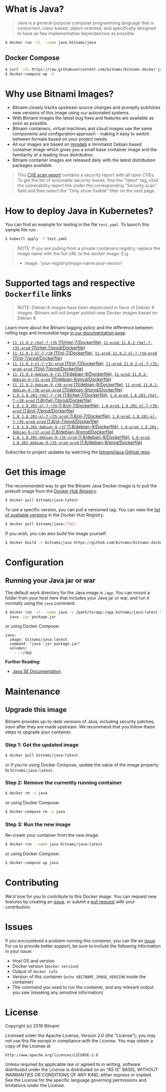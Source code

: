 # What is Java?

> Java is a general-purpose computer programming language that is concurrent, class-based, object-oriented, and specifically designed to have as few implementation dependencies as possible.

```bash
$ docker run -it --name java bitnami/java
```

## Docker Compose

```bash
$ curl -sSL https://raw.githubusercontent.com/bitnami/bitnami-docker-java/master/docker-compose.yml > docker-compose.yml
$ docker-compose up -d
```

# Why use Bitnami Images?

* Bitnami closely tracks upstream source changes and promptly publishes new versions of this image using our automated systems.
* With Bitnami images the latest bug fixes and features are available as soon as possible.
* Bitnami containers, virtual machines and cloud images use the same components and configuration approach - making it easy to switch between formats based on your project needs.
* All our images are based on [minideb](https://github.com/bitnami/minideb) a minimalist Debian based container image which gives you a small base container image and the familiarity of a leading linux distribution.
* Bitnami container images are released daily with the latest distribution packages available.


> This [CVE scan report](https://quay.io/repository/bitnami/java?tab=tags) contains a security report with all open CVEs. To get the list of actionable security issues, find the "latest" tag, click the vulnerability report link under the corresponding "Security scan" field and then select the "Only show fixable" filter on the next page.

# How to deploy Java in Kubernetes?

You can find an example for testing in the file `test.yaml`. To launch this sample file run:

```bash
$ kubectl apply -f test.yaml
```

> NOTE: If you are pulling from a private containers registry, replace the image name with the full URL to the docker image. E.g.
>
> - image: 'your-registry/image-name:your-version'

# Supported tags and respective `Dockerfile` links

> NOTE: Debian 8 images have been deprecated in favor of Debian 9 images. Bitnami will not longer publish new Docker images based on Debian 8.

Learn more about the Bitnami tagging policy and the difference between rolling tags and immutable tags [in our documentation page](https://docs.bitnami.com/containers/how-to/understand-rolling-tags-containers/).


- [`11`, `11.0.2-rhel-7-r35` (11/rhel-7/Dockerfile)](https://github.com/bitnami/bitnami-docker-java/blob/11.0.2-rhel-7-r35/11/rhel-7/Dockerfile), [`11-prod`, `11.0.2-rhel-7-r35-prod` (11/rhel-7/prod/Dockerfile)](https://github.com/bitnami/bitnami-docker-java/blob/11.0.2-rhel-7-r35/11/rhel-7/prod/Dockerfile)
- [`11`, `11.0.2-ol-7-r34` (11/ol-7/Dockerfile)](https://github.com/bitnami/bitnami-docker-java/blob/11.0.2-ol-7-r34/11/ol-7/Dockerfile), [`11-prod`, `11.0.2-ol-7-r34-prod` (11/ol-7/prod/Dockerfile)](https://github.com/bitnami/bitnami-docker-java/blob/11.0.2-ol-7-r34/11/ol-7/prod/Dockerfile)
- [`11`, `11.0.2-ol-7-r32-prod` (11/ol-7/Dockerfile)](https://github.com/bitnami/bitnami-docker-java/blob/11.0.2-ol-7-r32-prod/11/ol-7/Dockerfile), [`11-prod`, `11.0.2-ol-7-r32-prod-prod` (11/ol-7/prod/Dockerfile)](https://github.com/bitnami/bitnami-docker-java/blob/11.0.2-ol-7-r32-prod/11/ol-7/prod/Dockerfile)
- [`11`, `11.0.2-debian-9-r31` (11/debian-9/Dockerfile)](https://github.com/bitnami/bitnami-docker-java/blob/11.0.2-debian-9-r31/11/debian-9/Dockerfile), [`11-prod`, `11.0.2-debian-9-r31-prod` (11/debian-9/prod/Dockerfile)](https://github.com/bitnami/bitnami-docker-java/blob/11.0.2-debian-9-r31/11/debian-9/prod/Dockerfile)
- [`11`, `11.0.2-debian-9-r30-prod` (11/debian-9/Dockerfile)](https://github.com/bitnami/bitnami-docker-java/blob/11.0.2-debian-9-r30-prod/11/debian-9/Dockerfile), [`11-prod`, `11.0.2-debian-9-r30-prod-prod` (11/debian-9/prod/Dockerfile)](https://github.com/bitnami/bitnami-docker-java/blob/11.0.2-debian-9-r30-prod/11/debian-9/prod/Dockerfile)
- [`1.8`, `1.8.201-rhel-7-r38` (1.8/rhel-7/Dockerfile)](https://github.com/bitnami/bitnami-docker-java/blob/1.8.201-rhel-7-r38/1.8/rhel-7/Dockerfile), [`1.8-prod`, `1.8.201-rhel-7-r38-prod` (1.8/rhel-7/prod/Dockerfile)](https://github.com/bitnami/bitnami-docker-java/blob/1.8.201-rhel-7-r38/1.8/rhel-7/prod/Dockerfile)
- [`1.8`, `1.8.201-ol-7-r39` (1.8/ol-7/Dockerfile)](https://github.com/bitnami/bitnami-docker-java/blob/1.8.201-ol-7-r39/1.8/ol-7/Dockerfile), [`1.8-prod`, `1.8.201-ol-7-r39-prod` (1.8/ol-7/prod/Dockerfile)](https://github.com/bitnami/bitnami-docker-java/blob/1.8.201-ol-7-r39/1.8/ol-7/prod/Dockerfile)
- [`1.8`, `1.8.201-ol-7-r35-prod` (1.8/ol-7/Dockerfile)](https://github.com/bitnami/bitnami-docker-java/blob/1.8.201-ol-7-r35-prod/1.8/ol-7/Dockerfile), [`1.8-prod`, `1.8.201-ol-7-r35-prod-prod` (1.8/ol-7/prod/Dockerfile)](https://github.com/bitnami/bitnami-docker-java/blob/1.8.201-ol-7-r35-prod/1.8/ol-7/prod/Dockerfile)
- [`1.8`, `1.8.201-debian-9-r37` (1.8/debian-9/Dockerfile)](https://github.com/bitnami/bitnami-docker-java/blob/1.8.201-debian-9-r37/1.8/debian-9/Dockerfile), [`1.8-prod`, `1.8.201-debian-9-r37-prod` (1.8/debian-9/prod/Dockerfile)](https://github.com/bitnami/bitnami-docker-java/blob/1.8.201-debian-9-r37/1.8/debian-9/prod/Dockerfile)
- [`1.8`, `1.8.201-debian-9-r35-prod` (1.8/debian-9/Dockerfile)](https://github.com/bitnami/bitnami-docker-java/blob/1.8.201-debian-9-r35-prod/1.8/debian-9/Dockerfile), [`1.8-prod`, `1.8.201-debian-9-r35-prod-prod` (1.8/debian-9/prod/Dockerfile)](https://github.com/bitnami/bitnami-docker-java/blob/1.8.201-debian-9-r35-prod/1.8/debian-9/prod/Dockerfile)

Subscribe to project updates by watching the [bitnami/java GitHub repo](https://github.com/bitnami/bitnami-docker-java).

# Get this image

The recommended way to get the Bitnami Java Docker Image is to pull the prebuilt image from the [Docker Hub Registry](https://hub.docker.com/r/bitnami/java).

```bash
$ docker pull bitnami/java:latest
```

To use a specific version, you can pull a versioned tag. You can view the [list of available versions](https://hub.docker.com/r/bitnami/java/tags/) in the Docker Hub Registry.

```bash
$ docker pull bitnami/java:[TAG]
```

If you wish, you can also build the image yourself.

```bash
$ docker build -t bitnami/java https://github.com/bitnami/bitnami-docker-java.git
```

# Configuration

## Running your Java jar or war

The default work directory for the Java image is `/app`. You can mount a folder from your host here that includes your Java jar or war, and run it normally using the `java` command.

```bash
$ docker run -it --name java -v /path/to/app:/app bitnami/java:latest \
  java -jar package.jar
```

or using Docker Compose:

```
java:
  image: bitnami/java:latest
  command: "java -jar package.jar"
  volumes:
    - .:/app
```

**Further Reading:**

  - [Java SE Documentation](https://docs.oracle.com/javase/8/docs/api/)

# Maintenance

## Upgrade this image

Bitnami provides up-to-date versions of Java, including security patches, soon after they are made upstream. We recommend that you follow these steps to upgrade your container.

### Step 1: Get the updated image

```bash
$ docker pull bitnami/java:latest
```

or if you're using Docker Compose, update the value of the image property to `bitnami/java:latest`.

### Step 2: Remove the currently running container

```bash
$ docker rm -v java
```

or using Docker Compose:

```bash
$ docker-compose rm -v java
```

### Step 3: Run the new image

Re-create your container from the new image.

```bash
$ docker run --name java bitnami/java:latest
```

or using Docker Compose:

```bash
$ docker-compose up java
```

# Contributing

We'd love for you to contribute to this Docker image. You can request new features by creating an [issue](https://github.com/bitnami/bitnami-docker-java/issues), or submit a [pull request](https://github.com/bitnami/bitnami-docker-java/pulls) with your contribution.

# Issues

If you encountered a problem running this container, you can file an [issue](https://github.com/bitnami/bitnami-docker-java/issues). For us to provide better support, be sure to include the following information in your issue:

- Host OS and version
- Docker version (`docker version`)
- Output of `docker info`
- Version of this container (`echo $BITNAMI_IMAGE_VERSION` inside the container)
- The command you used to run the container, and any relevant output you saw (masking any sensitive
information)

# License

Copyright (c) 2019 Bitnami

Licensed under the Apache License, Version 2.0 (the "License");
you may not use this file except in compliance with the License.
You may obtain a copy of the License at

    http://www.apache.org/licenses/LICENSE-2.0

Unless required by applicable law or agreed to in writing, software
distributed under the License is distributed on an "AS IS" BASIS,
WITHOUT WARRANTIES OR CONDITIONS OF ANY KIND, either express or implied.
See the License for the specific language governing permissions and
limitations under the License.
